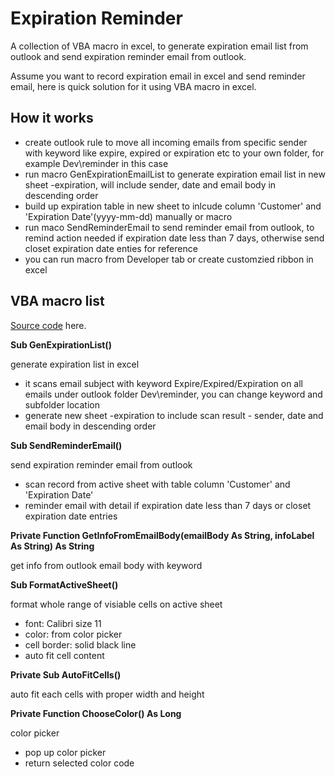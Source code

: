# Expiration Reminder 

A collection of VBA macro in excel, to generate expiration email list from outlook and send expiration reminder email from outlook.

Assume you want to record expiration email in excel and send reminder email, here is quick solution for it using VBA macro in excel.

## How it works

- create outlook rule to move all incoming emails from specific sender with keyword like expire, expired or expiration etc to your own folder, for example Dev\reminder in this case
- run macro GenExpirationEmailList to generate expiration email list in new sheet <active-sheetname>-expiration, will include sender, date and email body in descending order
- build up expiration table in new sheet to inlcude column 'Customer' and 'Expiration Date'(yyyy-mm-dd) manually or macro
- run maco SendReminderEmail to send reminder email from outlook, to remind action needed if expiration date less than 7 days, otherwise send closet expiration date enties for reference
- you can run macro from Developer tab or create customzied ribbon in excel 

## VBA macro list

[Source code](https://github.com/robertluwang/hands-on-auto/blob/main/src/vba/expiration-reminder.vba) here.

**Sub GenExpirationList()**

generate expiration list in excel 
- it scans email subject with keyword Expire/Expired/Expiration on all emails under outlook folder Dev\reminder, you can change keyword and subfolder location 
- generate new sheet <active-sheetname>-expiration to include scan result - sender, date and email body in descending order

**Sub SendReminderEmail()**

send expiration reminder email from outlook 
- scan record from active sheet with table column 'Customer' and 'Expiration Date'
- reminder email with detail if expiration date less than 7 days or closet expiration date entries 

**Private Function GetInfoFromEmailBody(emailBody As String, infoLabel As String) As String**

get info from outlook email body with keyword

**Sub FormatActiveSheet()**

format whole range of visiable cells on active sheet 
- font: Calibri size 11
- color: from color picker 
- cell border: solid black line 
- auto fit cell content

**Private Sub AutoFitCells()**

auto fit each cells with proper width and height
  
**Private Function ChooseColor() As Long**

color picker
- pop up color picker 
- return selected color code

